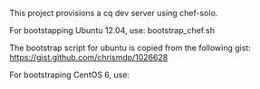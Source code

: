 This project provisions a cq dev server using chef-solo.

For bootstapping Ubuntu 12.04, use:
bootstrap_chef.sh

The bootstrap script for ubuntu is copied from the following gist:
https://gist.github.com/chrismdp/1026628

For bootstraping CentOS 6, use:

